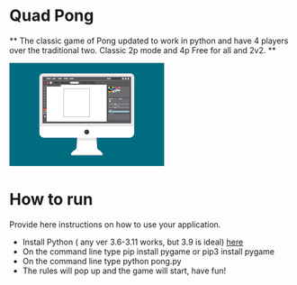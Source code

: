 # Quad Pong
**
  The classic game of Pong updated to work in python and have 4 players over the traditional two. 
  Classic 2p mode and 4p Free for all and 2v2.
**

![This is a screenshot.](images.png)
# How to run
Provide here instructions on how to use your application.   
- Install Python ( any ver 3.6-3.11 works, but 3.9 is ideal) [here](https://www.python.org/downloads/release/python-390/) 
- On the command line type pip install pygame or pip3 install pygame
- On the command line type python pong.py
- The rules will pop up and the game will start, have fun!


